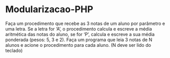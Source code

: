 # Modularizacao-PHP
Faça um procedimento que recebe as 3 notas de um aluno por parâmetro e uma letra. Se a 
letra for ‘A’, o procedimento calcula e escreve a média aritmética das notas do aluno, se for 
‘P’, calcula e escreve a sua média ponderada (pesos: 5, 3 e 2). Faça um programa que leia 3 
notas de N alunos e acione o procedimento para cada aluno. (N deve ser lido do teclado)
